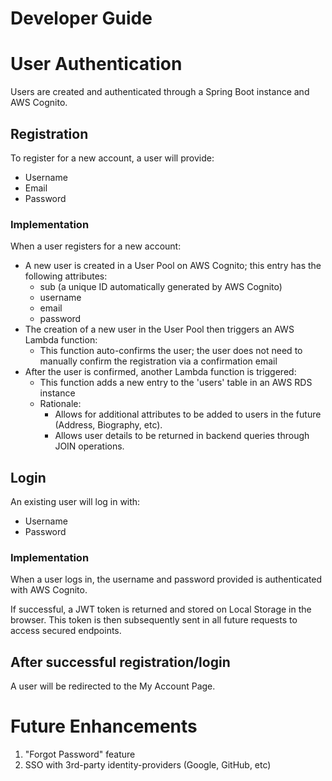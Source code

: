 # Developer Guide

# User Authentication
Users are created and authenticated through a Spring Boot instance and AWS Cognito.

## Registration
To register for a new account, a user will provide:
* Username
* Email
* Password

### Implementation
When a user registers for a new account:
* A new user is created in a User Pool on AWS Cognito; this entry has the following attributes:
   * sub (a unique ID automatically generated by AWS Cognito)
   * username
   * email
   * password
* The creation of a new user in the User Pool then triggers an AWS Lambda function:
   * This function auto-confirms the user; the user does not need to manually confirm the registration via a confirmation email
* After the user is confirmed, another Lambda function is triggered:
   * This function adds a new entry to the 'users' table in an AWS RDS instance
   * Rationale:
      * Allows for additional attributes to be added to users in the future (Address, Biography, etc).
      * Allows user details to be returned in backend queries through JOIN operations.

## Login
An existing user will log in with:
* Username
* Password

### Implementation
When a user logs in, the username and password provided is authenticated with AWS Cognito.

If successful, a JWT token is returned and stored on Local Storage in the browser. This token is then subsequently sent in all future requests to access secured endpoints.

## After successful registration/login
A user will be redirected to the My Account Page.

# Future Enhancements
1. "Forgot Password" feature
2. SSO with 3rd-party identity-providers (Google, GitHub, etc)

